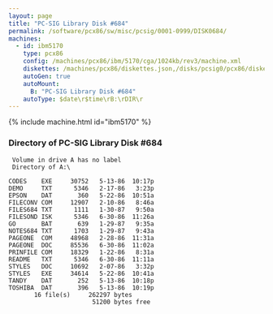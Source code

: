 ```yaml
---
layout: page
title: "PC-SIG Library Disk #684"
permalink: /software/pcx86/sw/misc/pcsig/0001-0999/DISK0684/
machines:
  - id: ibm5170
    type: pcx86
    config: /machines/pcx86/ibm/5170/cga/1024kb/rev3/machine.xml
    diskettes: /machines/pcx86/diskettes.json,/disks/pcsig0/pcx86/diskettes.json
    autoGen: true
    autoMount:
      B: "PC-SIG Library Disk #684"
    autoType: $date\r$time\rB:\rDIR\r
---
```


{% include machine.html id="ibm5170" %}

### Directory of PC-SIG Library Disk #684

     Volume in drive A has no label
     Directory of A:\

    CODES    EXE     30752   5-13-86  10:17p
    DEMO     TXT      5346   2-17-86   3:23p
    EPSON    DAT       360   5-22-86  10:51a
    FILECONV COM     12907   2-10-86   8:46a
    FILES684 TXT      1111   1-30-87   9:50a
    FILESOND ISK      5346   6-30-86  11:26a
    GO       BAT       639   1-29-87   9:35a
    NOTES684 TXT      1703   1-29-87   9:43a
    PAGEONE  COM     48968   2-28-86  11:31a
    PAGEONE  DOC     85536   6-30-86  11:02a
    PRINFILE COM     18329   1-22-86   8:31a
    README   TXT      5346   6-30-86  11:11a
    STYLES   DOC     10692   2-07-86   3:32p
    STYLES   EXE     34614   5-22-86  10:41a
    TANDY    DAT       252   5-13-86  10:18p
    TOSHIBA  DAT       396   5-13-86  10:19p
           16 file(s)     262297 bytes
                           51200 bytes free

